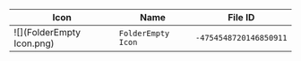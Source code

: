 | Icon | Name | File ID |
| ---  | ---  | ---     |
| ![](FolderEmpty Icon.png) | `FolderEmpty Icon` | `-4754548720146850911` |
